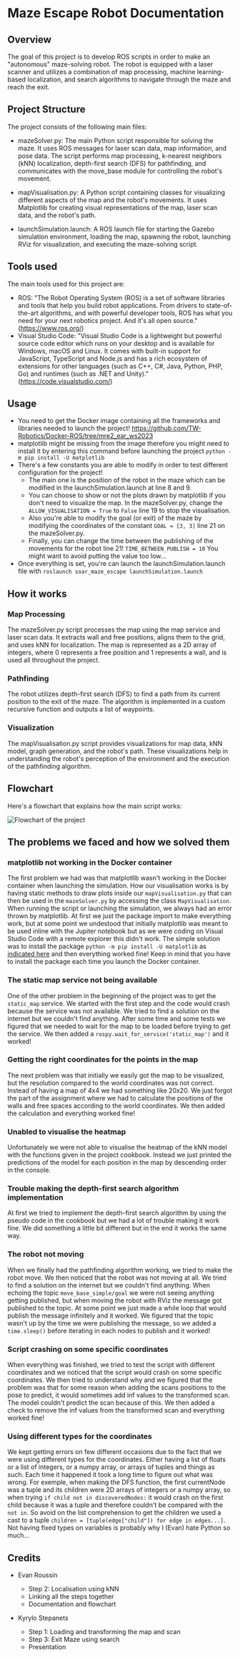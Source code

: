 # Maze Escape Robot Documentation
## Overview
The goal of this project is to develop ROS scripts in order to make an "autonomous" maze-solving robot. The robot is equipped with a laser scanner and utilizes a combination of map processing, machine learning-based localization, and search algorithms to navigate through the maze and reach the exit.

## Project Structure
The project consists of the following main files:

- mazeSolver.py: The main Python script responsible for solving the maze. It uses ROS messages for laser scan data, map information, and pose data. The script performs map processing, k-nearest neighbors (kNN) localization, depth-first search (DFS) for pathfinding, and communicates with the move_base module for controlling the robot's movement.

- mapVisualisation.py: A Python script containing classes for visualizing different aspects of the map and the robot's movements. It uses Matplotlib for creating visual representations of the map, laser scan data, and the robot's path.

- launchSimulation.launch: A ROS launch file for starting the Gazebo simulation environment, loading the map, spawning the robot, launching RViz for visualization, and executing the maze-solving script.

## Tools used

The main tools used for this project are:

- ROS: "The Robot Operating System (ROS) is a set of software libraries and tools that help you build robot applications. From drivers to state-of-the-art algorithms, and with powerful developer tools, ROS has what you need for your next robotics project. And it's all open source." (https://www.ros.org/)
- Visual Studio Code: "Visual Studio Code is a lightweight but powerful source code editor which runs on your desktop and is available for Windows, macOS and Linux. It comes with built-in support for JavaScript, TypeScript and Node.js and has a rich ecosystem of extensions for other languages (such as C++, C#, Java, Python, PHP, Go) and runtimes (such as .NET and Unity)." (https://code.visualstudio.com/)

## Usage
- You need to get the Docker image containing all the frameworks and libraries needed to launch the project! https://github.com/TW-Robotics/Docker-ROS/tree/mre2_ear_ws2023
- matplotlib might be missing from the image therefore you might need to install it by entering this command before launching the project `python -m pip install -U matplotlib`
- There's a few constants you are able to modify in order to test different configuration for the project!
  - The main one is the position of the robot in the maze which can be modified in the launchSimulation.launch at line 8 and 9.
  - You can choose to show or not the plots drawn by matplotlib if you don't need to visualize the map. In the mazeSolver.py, change the `ALLOW_VISUALISATION = True` to `False` line 19 to stop the visualisation.
  - Also you're able to modify the goal (or exit) of the maze by modifying the coordinates of the constant `GOAL = [3, 3]` line 21 on the mazeSolver.py.
  - Finally, you can change the time between the publishing of the movements for the robot line 21! `TIME_BETWEEN_PUBLISH = 10` You might want to avoid putting the value too low...
- Once everything is set, you're can launch the launchSimulation.launch file with `roslaunch soar_maze_escape launchSimulation.launch`

## How it works

### Map Processing
The mazeSolver.py script processes the map using the map service and laser scan data. It extracts wall and free positions, aligns them to the grid, and uses kNN for localization. The map is represented as a 2D array of integers, where 0 represents a free position and 1 represents a wall, and is used all throughout the project.


### Pathfinding
The robot utilizes depth-first search (DFS) to find a path from its current position to the exit of the maze. The algorithm is implemented in a custom recursive function and outputs a list of waypoints.

### Visualization
The mapVisualisation.py script provides visualizations for map data, kNN model, graph generation, and the robot's path. These visualizations help in understanding the robot's perception of the environment and the execution of the pathfinding algorithm.

## Flowchart

Here's a flowchart that explains how the main script works:

![Flowchart of the project](./flowchart.png)

## The problems we faced and how we solved them

### matplotlib not working in the Docker container

The first problem we had was that matplotlib wasn't working in the Docker container when launching the simulation. How our visualisation works is by having static methods to draw plots inside our `mapVisualisation.py` that can then be used in the `mazeSolver.py` by accessing the class `MapVisualisation`. When running the script or launching the simulation, we always had an error thrown by matplotlib. At first we just the package import to make everything work, but at some point we undestood that initially matplotlib was meant to be used inline with the Jupiter notebook but as we were coding on Visual Studio Code with a remote explorer this didn't work. The simple solution was to install the package `python -m pip install -U matplotlib` as [indicated here](https://matplotlib.org/stable/users/installing/index.html) and then everything worked fine! Keep in mind that you have to install the package each time you launch the Docker container.

### The static map service not being available

One of the other problem in the beginning of the project was to get the `static_map` service. We started with the first step and the code would crash because the service was not available. We tried to find a solution on the internet but we couldn't find anything. After some time and some tests we figured that we needed to wait for the map to be loaded before trying to get the service. We then added a `rospy.wait_for_service('static_map')` and it worked!

### Getting the right coordinates for the points in the map

The next problem was that initially we easily got the map to be visualized, but the resolution compared to the world coordinates was not correct. Instead of having a map of 4x4 we had something like 20x20. We just forgot the part of the assignment where we had to calculate the positions of the walls and free spaces according to the world coordinates. We then added the calculation and everything worked fine!

### Unabled to visualise the heatmap

Unfortunately we were not able to visualise the heatmap of the kNN model with the functions given in the project cookbook. Instead we just printed the predictions of the model for each position in the map by descending order in the console.

### Trouble making the depth-first search algorithm implementation

At first we tried to implement the depth-first search algorithm by using the pseudo code in the cookbook but we had a lot of trouble making it work fine. We did something a little bit different but in the end it works the same way.

### The robot not moving

When we finally had the pathfinding algorithm working, we tried to make the robot move. We then noticed that the robot was not moving at all. We tried to find a solution on the internet but we couldn't find anything. When echoing the topic `move_base_simple/goal` we were not seeing anything getting published, but when moving the robot with RViz the message got published to the topic. At some point we just made a while loop that would publish the message infinitely and it worked. We figured that the topic wasn't up by the time we were publishing the message, so we added a `time.sleep()` before iterating in each nodes to publish and it worked!

### Script crashing on some specific coordinates

When everything was finished, we tried to test the script with different coordinates and we noticed that the script would crash on some specific coordinates. We then tried to understand why and we figured that the problem was that for some reason when adding the scans positions to the pose to predict, it would sometimes add inf values to the transformed scan. The model couldn't predict the scan because of this. We then added a check to remove the inf values from the transformed scan and everything worked fine!

### Using different types for the coordinates

We kept getting errors on few different occasions due to the fact that we were using different types for the coordinates. Either having a list of floats or a list of integers, or a numpy array, or arrays of tuples and things as such. Each time it happened it took a long time to figure out what was wrong. For exemple, when making the DFS function, the first currentNode was a tuple and its children were 2D arrays of integers or a numpy array, so when trying `if child not in discoveredNodes:` it would crash on the first child because it was a tuple and therefore couldn't be compared with the `not in`. So avoid on the list comprehension to get the children we used a cast to a tuple `children = [tuple(edge["child"]) for edge in edges...]`. Not having fixed types on variables is probably why I (Evan) hate Python so much...

## Credits

- Evan Roussin
  - Step 2: Localisation using kNN
  - Linking all the steps together
  - Documentation and flowchart
  
- Kyrylo Stepanets
  - Step 1: Loading and transforming the map and scan
  - Step 3: Exit Maze using search
  - Presentation